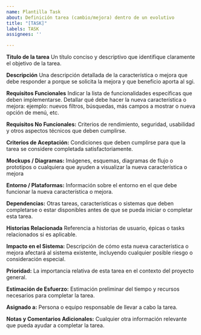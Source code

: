 ```yaml
---
name: Plantilla Task
about: Definición tarea (cambio/mejora) dentro de un evolutivo
title: "[TASK]"
labels: TASK
assignees: ''

---
```


**Titulo de la tarea**
Un título conciso y descriptivo que identifique claramente el objetivo de la tarea.

**Descripción**
Una descripción detallada de la característica o mejora que debe responder a porque se solicita la mejora y que beneficio aporta al sgi.

**Requisitos Funcionales**
Indicar la lista de funcionalidades específicas que deben implementarse. Detallar qué debe hacer la nueva característica o mejora: ejemplo: nuevos filtros, búsquedas, más campos a mostrar o nueva opción de menú, etc.

**Requisitos No Funcionales:**
Criterios de rendimiento, seguridad, usabilidad y otros aspectos técnicos que deben cumplirse.

**Criterios de Aceptación:**
Condiciones que deben cumplirse para que la tarea se considere completada satisfactoriamente.

**Mockups / Diagramas:**
Imágenes, esquemas, diagramas de flujo o prototipos o cualquiera que ayuden a visualizar la nueva característica o mejora

**Entorno / Plataformas:**
Información sobre el entorno en el que debe funcionar la nueva característica o mejora.

**Dependencias:**
Otras tareas, características o sistemas que deben completarse o estar disponibles antes de que se pueda iniciar o completar esta tarea.

**Historias Relacionada**
Referencia a historias de usuario, épicas o tasks relacionados si es aplicable.

**Impacto en el Sistema:**
Descripción de cómo esta nueva característica o mejora afectará al sistema existente, incluyendo cualquier posible riesgo o consideración especial.

**Prioridad:**
La importancia relativa de esta tarea en el contexto del proyecto general.

**Estimación de Esfuerzo:**
Estimación preliminar del tiempo y recursos necesarios para completar la tarea.

**Asignado a:**
Persona o equipo responsable de llevar a cabo la tarea.

**Notas y Comentarios Adicionales:**
Cualquier otra información relevante que pueda ayudar a completar la tarea.
